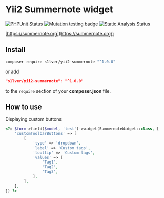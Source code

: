 # Yii2 Summernote widget

[![PHPUnit Status](https://github.com/s1lver/yii2-summernote/actions/workflows/tests.yml/badge.svg)](https://github.com/s1lver/yii2-summernote/actions)
[![Mutation testing badge](https://img.shields.io/endpoint?style=flat&url=https%3A%2F%2Fbadge-api.stryker-mutator.io%2Fgithub.com%2Fs1lver%2Fsummernote%2Fdevelop)](https://dashboard.stryker-mutator.io/reports/github.com/s1lver/summernote/develop)
[![Static Analysis Status](https://github.com/s1lver/yii2-summernote/actions/workflows/psalm.yml/badge.svg)](https://github.com/s1lver/yii2-summernote/actions)

[https://summernote.org](https://summernote.org/)

## Install

```bash
composer require s1lver/yii2-summernote "^1.0.0"
```

or add

```json
"s1lver/yii2-summernote": "^1.0.0"
```

to the `require` section of your **composer.json** file.

## How to use
Displaying custom buttons

```php
<?= $form->field($model, 'test')->widget(SummernoteWidget::class, [
    'customToolbarButtons' => [
        [
            'type' => 'dropdown',
            'label' => 'Custom tags',
            'tooltip' => 'Custom tags',
            'values' => [
                'Tag1',
                'Tag2',
                'Tag3',
            ],
        ],
    ],
]) ?>
```